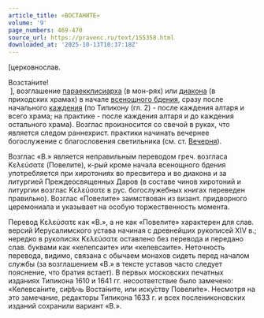 ```yaml
---
article_title: «ВОСТАНИТЕ»
volume: '9'
page_numbers: 469-470
source_url: https://pravenc.ru/text/155358.html
downloaded_at: '2025-10-13T10:37:18Z'
---
```


[церковнослав. <div class="cu">Возста́ните!</div> ], возглашение [параекклисиарха](https://pravenc.ru/text/параекклисиарха.html) (в мон-рях) или [диакона](https://pravenc.ru/text/диакона.html) (в приходских храмах) в начале [всенощного бдения](<https://pravenc.ru/text/всенощное бдение.html>), сразу после начального [каждения](https://pravenc.ru/text/каждения.html) (по Типикону (гл. 2) - после каждения алтаря и всего храма; на практике - после каждения алтаря и до каждения остального храма). Возглас произносится со свечой в руках, что является следом раннехрист. практики начинать вечернее богослужение с благословения светильника (см. ст. [Вечерня](https://pravenc.ru/text/Вечерня.html)).

Возглас «В.» является неправильным переводом греч. возгласа Κελεύσατε (Повелите), к-рый кроме начала всенощного бдения употребляется при хиротониях во пресвитера и во диакона и за литургией Преждеосвященных Даров (в составе чинов хиротоний и литургии возглас Κελεύσατε в рус. богослужебных книгах переведен правильно). Возглас «Повелите» заимствован из визант. придворного церемониала и указывает на особую торжественность момента.

Перевод Κελεύσατε как «В.», а не как «Повелите» характерен для слав. версий Иерусалимского устава начиная с древнейших рукописей XIV в.; нередко в рукописях Κελεύσατε оставлено без перевода и передано слав. буквами как «келепсаите» или «келевсаите». Неточность перевода, видимо, связана с обычаем монахов сидеть перед началом службы (за возглашением «В.» в тексте уставов часто следует пояснение, что братия встает). В первых московских печатных изданиях Типикона 1610 и 1641 гг. несоответствие было замечено: «Келевса́ните, си́рѣчь Воста́ните, или иску́ству Повели́те». Несмотря на это замечание, редакторы Типикона 1633 г. и всех послениконовских изданий сохранили вариант «В.».
